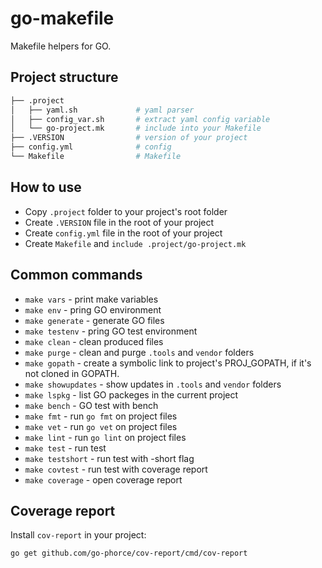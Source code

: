 # go-makefile

Makefile helpers for GO.

## Project structure

```.sh
├── .project
│   ├── yaml.sh             # yaml parser
│   ├── config_var.sh       # extract yaml config variable
│   └── go-project.mk       # include into your Makefile
├── .VERSION                # version of your project
├── config.yml              # config
└── Makefile                # Makefile
```

## How to use

- Copy `.project` folder to your project's root folder
- Create `.VERSION` file in the root of your project
- Create `config.yml` file in the root of your project
- Create `Makefile` and `include .project/go-project.mk`

## Common commands

- `make vars` - print make variables
- `make env` - pring GO environment
- `make generate` - generate GO files
- `make testenv` - pring GO test environment
- `make clean` - clean produced files
- `make purge` - clean and purge `.tools` and `vendor` folders
- `make gopath` - create a symbolic link to project's PROJ_GOPATH, if it's not cloned in GOPATH.
- `make showupdates` - show updates in `.tools` and `vendor` folders
- `make lspkg` - list GO packeges in the current project
- `make bench` - GO test with bench
- `make fmt` - run `go fmt` on project files
- `make vet` - run `go vet` on project files
- `make lint` - run `go lint` on project files
- `make test` - run test
- `make testshort` - run test with -short flag
- `make covtest` - run test with coverage report
- `make coverage` - open coverage report

## Coverage report

Install `cov-report` in your project:

    go get github.com/go-phorce/cov-report/cmd/cov-report
